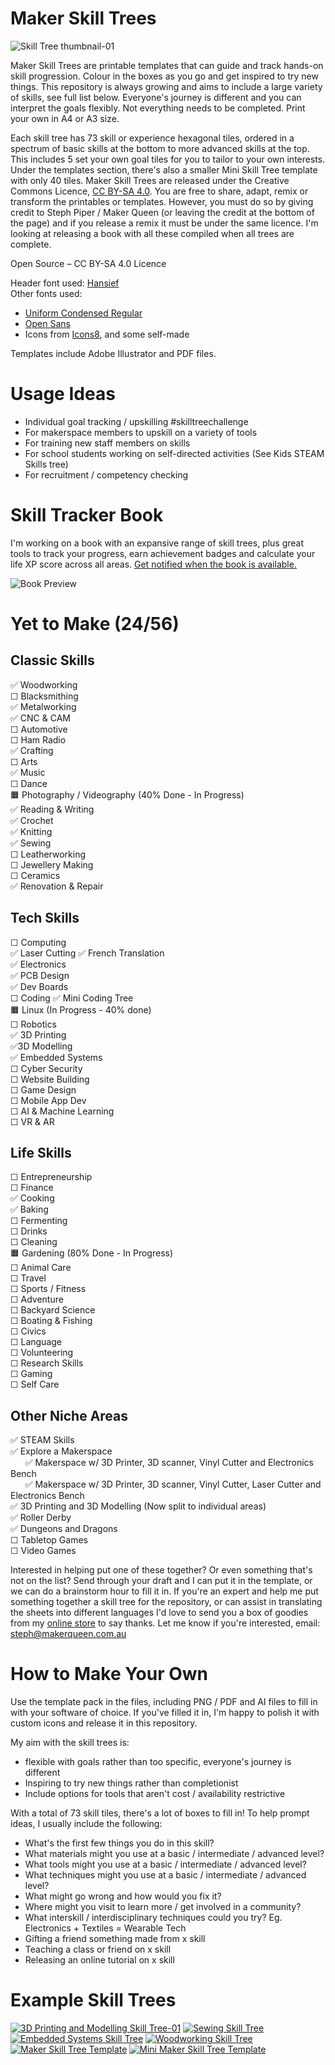 # Maker Skill Trees  
![Skill Tree thumbnail-01](https://github.com/sjpiper145/MakerSkillTree/assets/7828884/66825c18-a0fb-4693-87ef-d1eb3c1e22a0)


Maker Skill Trees are printable templates that can guide and track hands-on skill progression.  Colour in the boxes as you go and get inspired to try new things.  This repository is always growing and aims to include a large variety of skills, see full list below.   Everyone's journey is different and you can interpret the goals flexibly.  Not everything needs to be completed.  Print your own in A4 or A3 size.

Each skill tree has 73 skill or experience hexagonal tiles, ordered in a spectrum of basic skills at the bottom to more advanced skills at the top.  This includes 5 set your own goal tiles for you to tailor to your own interests. Under the templates section, there's also a smaller Mini Skill Tree template with only 40 tiles.  Maker Skill Trees are released under the Creative Commons Licence, [CC BY-SA 4.0](https://creativecommons.org/licenses/by-sa/4.0/).  You are free to share, adapt, remix or transform the printables or templates.  However, you must do so by giving credit to Steph Piper / Maker Queen (or leaving the credit at the bottom of the page) and if you release a remix it must be under the same licence.  I'm looking at releasing a book with all these compiled when all trees are complete.

Open Source – CC BY-SA 4.0 Licence

Header font used: [Hansief](https://www.dafont.com/hansief.font)               
Other fonts used:
  - [Uniform Condensed Regular](https://www.fontspring.com/fonts/miller-type-foundry/uniform)
  - [Open Sans](https://fonts.google.com/specimen/Open+Sans)
  - Icons from [Icons8](https://icons8.com/), and some self-made

Templates include Adobe Illustrator and PDF files.  

# Usage Ideas
- Individual goal tracking / upskilling  #skilltreechallenge
- For makerspace members to upskill on a variety of tools
- For training new staff members on skills
- For school students working on self-directed activities (See Kids STEAM Skills tree)
- For recruitment / competency checking

# Skill Tracker Book
I'm working on a book with an expansive range of skill trees, plus great tools to track your progress, earn achievement badges and calculate your life XP score across all areas.  [Get notified when the book is available.](https://www.makerqueen.com.au/skill-trees-1) 

![Book Preview](https://github.com/sjpiper145/MakerSkillTree/assets/7828884/b78715c9-8654-4556-9e55-535ef7cd8c64)


# Yet to Make (24/56)
## Classic Skills       
✅ Woodworking                    
☐ Blacksmithing                   
✅ Metalworking    
✅ CNC & CAM                   
☐ Automotive         
☐ Ham Radio         
✅ Crafting           
☐ Arts            
✅ Music   
☐ Dance      
🟧 Photography / Videography (40% Done - In Progress)      
✅ Reading & Writing                
✅ Crochet                                       
✅ Knitting                                     
✅ Sewing      
☐ Leatherworking    
☐ Jewellery Making      
☐ Ceramics        
✅ Renovation & Repair        

## Tech Skills         
☐ Computing                     
✅ Laser Cutting      ✅ French Translation           
✅ Electronics   
✅ PCB Design                    
✅ Dev Boards          
☐ Coding      ✅ Mini Coding Tree             
🟧 Linux         (In Progress - 40% done)          
☐ Robotics          
✅ 3D Printing                 
✅3D Modelling                
✅ Embedded Systems                          
☐ Cyber Security                     
☐ Website Building              
☐ Game Design     
☐ Mobile App Dev          
☐ AI & Machine Learning        
☐ VR & AR          

## Life Skills            
☐ Entrepreneurship     
☐ Finance          
✅ Cooking               
✅ Baking          
☐ Fermenting  
☐ Drinks      
☐ Cleaning                
🟧 Gardening  (80% Done - In Progress)         
☐ Animal Care               
☐ Travel                
☐ Sports / Fitness               
☐ Adventure       
☐ Backyard Science   
☐ Boating & Fishing         
☐ Civics            
☐ Language           
☐ Volunteering        
☐ Research Skills        
☐ Gaming                
☐ Self Care        

## Other Niche Areas                         
✅  STEAM Skills         
✅  Explore a Makerspace                
&nbsp;&nbsp;&nbsp;&nbsp;&nbsp;&nbsp;✅ Makerspace w/ 3D Printer, 3D scanner, Vinyl Cutter and Electronics Bench                  
&nbsp;&nbsp;&nbsp;&nbsp;&nbsp;&nbsp;✅ Makerspace w/ 3D Printer, 3D scanner, Vinyl Cutter, Laser Cutter and Electronics Bench   
✅ 3D Printing and 3D Modelling  (Now split to individual areas)        
✅ Roller Derby    
✅ Dungeons and Dragons          
☐ Tabletop Games        
☐ Video Games  

Interested in helping put one of these together? Or even something that's not on the list? Send through your draft and I can put it in the template, or we can do a brainstorm hour to fill it in.  If you're an expert and help me put something together a skill tree for the repository, or can assist in translating the sheets into different languages I'd love to send you a box of goodies from my [online store](https://www.etsy.com/au/shop/makerqueenau) to say thanks.  Let me know if you're interested, email: steph@makerqueen.com.au 

# How to Make Your Own

Use the template pack in the files, including PNG / PDF and AI files to fill in with your software of choice.  If you've filled it in, I'm happy to polish it with custom icons and release it in this repository.   

My aim with the skill trees is: 
- flexible with goals rather than too specific, everyone's journey is different
- Inspiring to try new things rather than completionist
- Include options for tools that aren't cost / availability restrictive

With a total of 73 skill tiles, there's a lot of boxes to fill in!  To help prompt ideas, I usually include the following:
- What's the first few things you do in this skill?
- What materials might you use at a basic / intermediate / advanced level?
- What tools might you use at a basic / intermediate / advanced level?
- What techniques might you use at a basic / intermediate / advanced level?
- What might go wrong and how would you fix it?
- Where might you visit to learn more / get involved in a community?
- What interskill / interdisciplinary techniques could you try? Eg. Electronics + Textiles = Wearable Tech
- Gifting a friend something made from x skill
- Teaching a class or friend on x skill
- Releasing an online tutorial on x skill

# Example Skill Trees

[![3D Printing and Modelling Skill Tree-01](3D%20Printing%20and%20Modelling%20Skill%20Tree/3D%20Printing%20and%20Modelling%20Skill%20Tree.png)](3D%20Printing%20and%20Modelling%20Skill%20Tree/3D%20Printing%20and%20Modelling%20Skill%20Tree.pdf)
[![Sewing Skill Tree](Sewing%20Skill%20Tree/Sewing%20Skill%20Tree.png)](Sewing%20Skill%20Tree/Sewing%20Skill%20Tree.pdf)
[![Embedded Systems Skill Tree](Embedded%20Systems%20Skill%20Tree/Embedded%20Systems%20Skill%20Tree.png)](Embedded%20Systems%20Skill%20Tree/Embedded%20Systems%20Skill%20Tree.pdf)
[![Woodworking Skill Tree](Woodworking%20Skill%20Tree/Woodworking%20Skill%20Tree.png)](Woodworking%20Skill%20Tree/Woodworking%20Skill%20Tree.pdf)
[![Maker Skill Tree Template](Template%20Skill%20Tree/Maker%20Skill%20Tree%20Template-03.png)](Template%20Skill%20Tree/Maker%20Skill%20Tree%20Template.pdf)
[![Mini Maker Skill Tree Template](Template%20Skill%20Tree/Template%20Mini%20Maker%20Skill%20Tree%20x40%20Tiles.png)](Mini%20Maker%20Skill%20Tree%20Template%20x40%20Tiles.pdf)  
